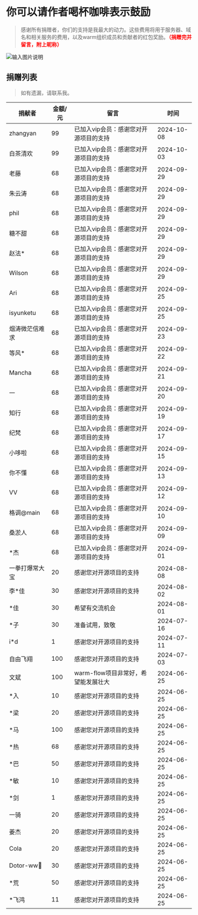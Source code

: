 # 你可以请作者喝杯咖啡表示鼓励
> 感谢所有捐赠者，你们的支持是我最大的动力。这些费用将用于服务器、域名和相关服务的费用，以及warm组织成员和贡献者的红包奖励。**<font color="red">（捐赠完并留言，附上昵称）</font>**

![输入图片说明](https://foruda.gitee.com/images/1697770422557390406/7efa04d6_2218307.png "屏幕截图")

## 捐赠列表

> 如有遗漏，请联系我。


| **捐献者**    | **金额/元** | **留言**                 | **时间**     |
|------------|----------|------------------------|------------|
| zhangyan    | 99       | 已加入vip会员：感谢您对开源项目的支持   | 2024-10-08 |
| 白茶清欢      | 99       | 已加入vip会员：感谢您对开源项目的支持   | 2024-10-03 |
| 老藤         | 68       | 已加入vip会员：感谢您对开源项目的支持   | 2024-09-29 |
| 朱云涛        | 68       | 已加入vip会员：感谢您对开源项目的支持   | 2024-09-29 |
| phil       | 68       | 已加入vip会员：感谢您对开源项目的支持   | 2024-09-29 |
| 糖不甜        | 68       | 已加入vip会员：感谢您对开源项目的支持   | 2024-09-29 |
| 赵法*        | 68       | 已加入vip会员：感谢您对开源项目的支持   | 2024-09-29 |
| Wilson     | 68       | 已加入vip会员：感谢您对开源项目的支持   | 2024-09-29 |
| Ari        | 68       | 已加入vip会员：感谢您对开源项目的支持   | 2024-09-25 |
| isyunketu  | 68       | 已加入vip会员：感谢您对开源项目的支持   | 2024-09-25 |
| 烟涛微茫信难求    | 68       | 已加入vip会员：感谢您对开源项目的支持   | 2024-09-23 |
| 等风*        | 68       | 已加入vip会员：感谢您对开源项目的支持   | 2024-09-22 |
| Mancha     | 68       | 已加入vip会员：感谢您对开源项目的支持  | 2024-09-21 |
| 一          | 68       | 已加入vip会员：感谢您对开源项目的支持  | 2024-09-20 |
| 知行         | 68       | 已加入vip会员：感谢您对开源项目的支持  | 2024-09-19 |
| 纪梵         | 68       | 已加入vip会员：感谢您对开源项目的支持  | 2024-09-17 |
| 小哆啦        | 68       | 已加入vip会员：感谢您对开源项目的支持  | 2024-09-15 |
| 你不懂        | 68       | 已加入vip会员：感谢您对开源项目的支持  | 2024-09-13 |
| VV         | 68       | 已加入vip会员：感谢您对开源项目的支持  | 2024-09-12 |
| 格调@main    | 68       | 已加入vip会员：感谢您对开源项目的支持  | 2024-09-10 |
| 桑淤人        | 68       | 已加入vip会员：感谢您对开源项目的支持  | 2024-09-09 |
| *杰         | 68       | 已加入vip会员：感谢您对开源项目的支持  | 2024-09-01 |
| 一拳打爆常大宝    | 20       | 感谢您对开源项目的支持            | 2024-08-08 |
| 李*佳        | 30       | 感谢您对开源项目的支持            | 2024-08-02 |
| *佳         | 30       | 希望有交流机会                | 2024-08-01 |
| *子         | 30       | 准备试用，致敬                | 2024-07-16 |
| i*d        | 1        | 感谢您对开源项目的支持            | 2024-07-11 |
| 自由飞翔       | 100      | 感谢您对开源项目的支持            | 2024-07-03 |
| 文斌         | 100      | warm-flow项目非常好，希望能发展壮大 | 2024-06-25 |
| *入         | 10       | 感谢您对开源项目的支持            | 2024-06-25 |
| *梁         | 20       | 感谢您对开源项目的支持            | 2024-06-25 |
| *马         | 100      | 感谢您对开源项目的支持            | 2024-06-25 |
| *热         | 68       | 感谢您对开源项目的支持            | 2024-06-25 |
| *巴         | 50       | 感谢您对开源项目的支持            | 2024-06-25 |
| *敏         | 10       | 感谢您对开源项目的支持            | 2024-06-25 |
| *剑         | 1        | 感谢您对开源项目的支持            | 2024-06-25 |
| 一骑         | 20       | 感谢您对开源项目的支持            | 2024-06-25 |
| 姜杰         | 20       | 感谢您对开源项目的支持            | 2024-06-25 |
| Cola       | 20       | 感谢您对开源项目的支持            | 2024-06-25 |
| Dotor-ww💪 | 30       | 感谢您对开源项目的支持            | 2024-06-25 |
| *荒         | 50       | 感谢您对开源项目的支持            | 2024-06-25 |
| *飞鸿        | 11       | 感谢您对开源项目的支持            | 2024-06-25 |

